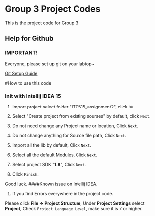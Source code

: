 # Group 3 Project Codes
This is the project code for Group 3

## Help for Github
### IMPORTANT!
Everyone, please set up git on your labtop~

[Git Setup Guide](https://help.github.com/articles/set-up-git/ "Git Setup")

#How to use this code
### Init with Intellij IDEA 15
1. Import project select folder "ITC515_assignment2", click `OK`.

2. Select "Create project from existing sourses" by default, click `Next`.

3. Do not need change any Project name or location, Click `Next`.

4. Do not change anything for Source file path, Click `Next`.

5. Import all the lib by default, Click `Next`.

6. Select all the default Modules, Click `Next`.

7. Select project SDK "**1.8**", Click `Next`.

8. Click `Finish`.

Good luck.
####Known issue on Intellij IDEA.
1. If you find Errors everywhere in the project code.

Please click **File -> Project Structure**, Under **Project Settings** select **Project**,
Check `Project Language Level`, make sure it is 7 or higher.


